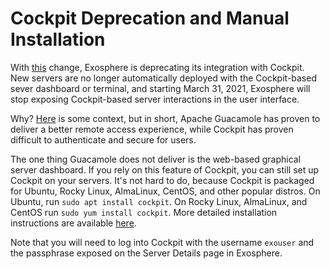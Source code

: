 # Cockpit Deprecation and Manual Installation

With [this](https://gitlab.com/exosphere/exosphere/-/merge_requests/381) change, Exosphere is deprecating its integration with Cockpit. New servers are no longer automatically deployed with the Cockpit-based sever dashboard or terminal, and starting March 31, 2021, Exosphere will stop exposing Cockpit-based server interactions in the user interface.

Why? [Here](https://gitlab.com/exosphere/exosphere/-/issues/397) is some context, but in short, Apache Guacamole has proven to deliver a better remote access experience, while Cockpit has proven difficult to authenticate and secure for users.

The one thing Guacamole does not deliver is the web-based graphical server dashboard. If you rely on this feature of Cockpit, you can still set up Cockpit on your servers. It's not hard to do, because Cockpit is packaged for Ubuntu, Rocky Linux, AlmaLinux, CentOS, and other popular distros. On Ubuntu, run `sudo apt install cockpit`. On Rocky Linux, AlmaLinux, and CentOS run `sudo yum install cockpit`. More detailed installation instructions are available [here](https://cockpit-project.org/running.html).

Note that you will need to log into Cockpit with the username `exouser` and the passphrase exposed on the Server Details page in Exosphere.